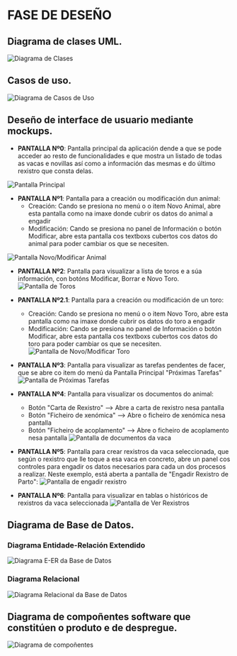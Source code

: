 # FASE DE DESEÑO

## Diagrama de clases UML.
![Diagrama de Clases](doc/img/diagramaClases.png) 

## Casos de uso.
![Diagrama de Casos de Uso](doc/img/diagramaCasosDeUso.png) 

## Deseño de interface de usuario mediante mockups.

- **PANTALLA Nº0**: Pantalla principal da aplicación dende a que se pode acceder ao resto de funcionalidades e que mostra un listado de todas as vacas e novillas así como a información das mesmas e do último rexistro que consta delas.

 ![Pantalla Principal](doc/img/pantallaPrincipal.png) 

 - **PANTALLA Nº1**: Pantalla para a creación ou modificación dun animal: 
    - Creación: Cando se presiona no menú o o item Novo Animal, abre esta pantalla como na imaxe donde cubrir os datos do animal a engadir
    - Modificación: Cando se presiona no panel de Información o botón Modificar, abre esta pantalla cos textboxs cubertos cos datos do animal para poder cambiar os que se necesiten.

 ![Pantalla Novo/Modificar Animal](doc/img/pantallaNovoModificarAnimal.png) 

- **PANTALLA Nº2**: Pantalla para visualizar a lista de toros e a súa información, con botóns Modificar, Borrar e Novo Toro.
 ![Pantalla de Toros](doc/img/pantallaToros.png)

 - **PANTALLA Nº2.1**: Pantalla para a creación ou modificación de un toro:
    - Creación: Cando se presiona no menú o o item Novo Toro, abre esta pantalla como na imaxe donde cubrir os datos do toro a engadir
    - Modificación: Cando se presiona no panel de Información o botón Modificar, abre esta pantalla cos textboxs cubertos cos datos do toro para poder cambiar os que se necesiten.
 ![Pantalla de Novo/Modificar Toro](doc/img/pantallaNovoModificarToro.png)

- **PANTALLA Nº3**: Pantalla para visualizar as tarefas pendentes de facer, que se abre co item do menú da Pantalla Principal "Próximas Tarefas"
 ![Pantalla de Próximas Tarefas](doc/img/pantallaProximasTarefas.png)

 - **PANTALLA Nº4**: Pantalla para visualizar os documentos do animal:
    - Botón "Carta de Rexistro" --> Abre a carta de rexistro nesa pantalla
    - Botón "Ficheiro de xenómica" --> Abre o ficheiro de xenómica nesa pantalla
    - Botón "Ficheiro de acoplamento" --> Abre o ficheiro de acoplamento nesa pantalla
 ![Pantalla de documentos da vaca](doc/img/pantallaVisorPDF.png)

- **PANTALLA Nº5**: Pantalla para crear rexistros da vaca seleccionada, que según o rexistro que lle toque a esa vaca en concreto, abre un panel cos controles para engadir os datos necesarios para cada un dos procesos a realizar. Neste exemplo, está aberta a pantalla de "Engadir Rexistro de Parto":
 ![Pantalla de engadir rexistro](doc/img/pantallaEngadirRexistro.png)

 - **PANTALLA Nº6**: Pantalla para visualizar en tablas o históricos de rexistros da vaca seleccionada
  ![Pantalla de Ver Rexistros](doc/img/pantallaVerRexistros.png)

## Diagrama de Base de Datos.
### Diagrama Entidade-Relación Extendido 
 ![Diagrama E-ER da Base de Datos](doc/img/ERBaseDatos.PNG) 


### Diagrama Relacional 
![Diagrama Relacional da Base de Datos](doc/img/RelacionalBaseDatos.PNG) 

## Diagrama de compoñentes software que constitúen o produto e de despregue.
![Diagrama de compoñentes](doc/img/DiagramaComponentes.png) 

